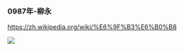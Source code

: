 ### 0987年-柳永
<https://zh.wikipedia.org/wiki/%E6%9F%B3%E6%B0%B8>

![](https://upload.wikimedia.org/wikipedia/commons/5/52/%E6%9F%B3%E6%B0%B8%E9%80%A0%E5%83%8F.jpg)
